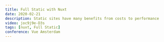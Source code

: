 ```yaml
---
title: Full Static with Nuxt
date: 2020-02-21
description: Static sites have many benefits from costs to performance and even reducing the carbon footprint. And with the new static module from Nuxt static is going to a whole new level. Static sites are the future and they can used for more than just blogs.
video: joc9j9e-D3s
tags: [nuxt, Full Static]
conference: Vue Amsterdam
---
```

